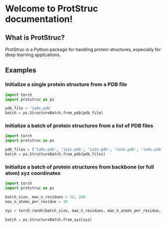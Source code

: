 # Welcome to ProtStruc documentation!

## What is ProtStruc?

ProtStruc is a Python package for handling protein structures, especially for deep learning applications.

## Examples


### Initialize a single protein structure from a PDB file
```python
import torch
import protstruc as ps

pdb_file = '1a0s.pdb'
batch = ps.StructureBatch.from_pdb(pdb_file)
```

### Initialize a batch of protein structures from a list of PDB files
```python
import torch
import protstruc as ps

pdb_files = ['1a0s.pdb', '1a1s.pdb', '1a2s.pdb', '1a3s.pdb', '1a4s.pdb']
batch = ps.StructureBatch.from_pdb(pdb_files)
```

### Initialize a batch of protein structures from backbone (or full atom) xyz coordinates
```python
import torch
import protstruc as ps

batch_size, max_n_residues = 32, 100
max_n_atoms_per_residue = 10

xyz = torch.randn(batch_size, max_n_residues, max_n_atoms_per_residue, 3)

batch = ps.StructureBatch.from_xyz(xyz)
```